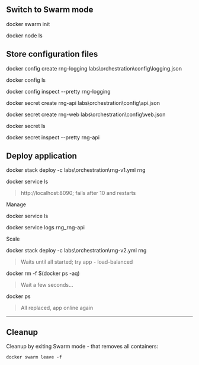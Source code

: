 

## Switch to Swarm mode


docker swarm init

docker node ls



## Store configuration files

docker config create rng-logging labs\orchestration\config\logging.json

docker config ls

docker config inspect --pretty rng-logging


docker secret create rng-api labs\orchestration\config\api.json

docker secret create rng-web labs\orchestration\config\web.json

docker secret ls

docker secret inspect --pretty rng-api

## Deploy application

docker stack deploy -c labs\orchestration\rng-v1.yml rng

docker service ls

> http://localhost:8090; fails after 10 and restarts

Manage

docker service ls

docker service logs rng_rng-api

Scale

docker stack deploy -c labs\orchestration\rng-v2.yml rng

> Waits until all started; try app - load-balanced

docker rm -f $(docker ps -aq)

> Wait a few seconds...

docker ps

> All replaced, app online again

___
## Cleanup

Cleanup by exiting Swarm mode - that removes all containers:

```
docker swarm leave -f
```